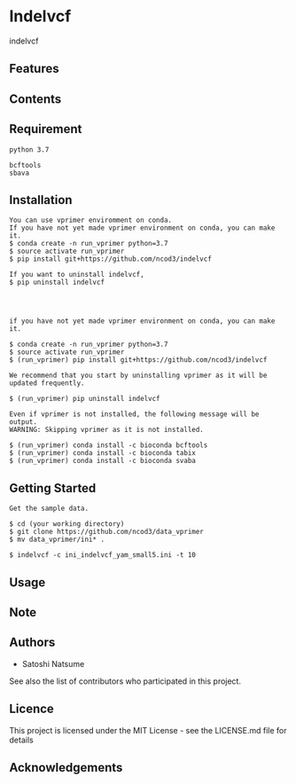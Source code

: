 # Indelvcf
indelvcf

## Features

## Contents

## Requirement

~~~
python 3.7

bcftools
sbava
~~~

## Installation

~~~
You can use vprimer enviromment on conda.
If you have not yet made vprimer environment on conda, you can make it.
$ conda create -n run_vprimer python=3.7
$ source activate run_vprimer
$ pip install git+https://github.com/ncod3/indelvcf

If you want to uninstall indelvcf, 
$ pip uninstall indelvcf




if you have not yet made vprimer environment on conda, you can make it.

$ conda create -n run_vprimer python=3.7
$ source activate run_vprimer
$ (run_vprimer) pip install git+https://github.com/ncod3/indelvcf

We recommend that you start by uninstalling vprimer as it will be updated frequently.

$ (run_vprimer) pip uninstall indelvcf

Even if vprimer is not installed, the following message will be output.
WARNING: Skipping vprimer as it is not installed.

$ (run_vprimer) conda install -c bioconda bcftools
$ (run_vprimer) conda install -c bioconda tabix
$ (run_vprimer) conda install -c bioconda svaba

~~~

## Getting Started

~~~
Get the sample data.

$ cd (your working directory)
$ git clone https://github.com/ncod3/data_vprimer
$ mv data_vprimer/ini* .

$ indelvcf -c ini_indelvcf_yam_small5.ini -t 10
~~~

## Usage

## Note

## Authors
- Satoshi Natsume

See also the list of contributors who participated in this project.

## Licence
This project is licensed under the MIT License - see the LICENSE.md file for details

## Acknowledgements

